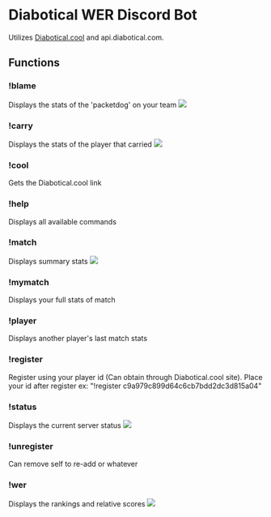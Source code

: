 # Diabotical WER Discord Bot

Utilizes [Diabotical.cool](diabotical.cool) and api.diabotical.com.

## Functions

### !blame          
Displays the stats of the 'packetdog' on your team
<img src="https://i.imgur.com/mph4Zna.png">

### !carry          
Displays the stats of the player that carried
<img src="https://i.imgur.com/ato5iE1.png">

### !cool
Gets the Diabotical.cool link

### !help
Displays all available commands

### !match
Displays summary stats
<img src="https://i.imgur.com/WWWFCoX.png">

### !mymatch
Displays your full stats of match

### !player
Displays another player's last match stats

### !register
Register using your player id (Can obtain through Diabotical.cool site). Place your id after register ex: "!register c9a979c899d64c6cb7bdd2dc3d815a04"

### !status
Displays the current server status
<img src="https://i.imgur.com/1SMejNh.png">

### !unregister
Can remove self to re-add or whatever

### !wer
Displays the rankings and relative scores
<img src="https://i.imgur.com/tNvkfLI.png">
